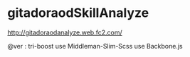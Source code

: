 gitadoraodSkillAnalyze
======================

http://gitadoraodanalyze.web.fc2.com/

@ver : tri-boost
use Middleman-Slim-Scss
use Backbone.js

